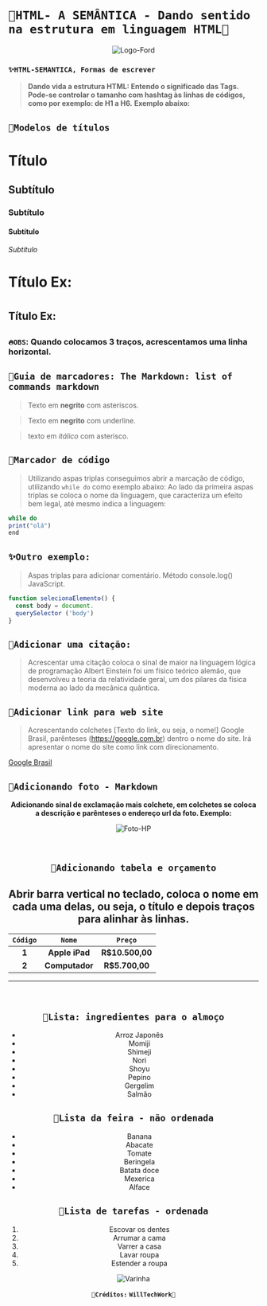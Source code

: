 # `🌟HTML- A SEMÂNTICA - Dando sentido na estrutura em linguagem HTML🌟`
<div align="center">
 
![Logo-Ford](https://encrypted-tbn0.gstatic.com/images?q=tbn:ANd9GcTnGDshYB1VGo9GgC8mgUq7gO9PL3aZ_mZ5hQ&usqp=CAU)
</div>

### `✨HTML-SEMANTICA, Formas de escrever`

> **Dando vida a estrutura HTML: Entendo o significado das Tags.**
> **Pode-se controlar o tamanho com hashtag às linhas de códigos, como por exemplo: de H1 a H6.**
> **Exemplo abaixo:**
  
## `💫Modelos de títulos`

#      Título
##     Subtítulo
###    Subtítulo
####   Subtítulo
###### Subtítulo

Título Ex:<h1>
===
Título Ex:<h2>
---
### **`🔥OBS`:** Quando colocamos 3 traços, acrescentamos uma linha horizontal.

 ## `💫Guia de marcadores: The Markdown: list of commands markdown`
> Texto em **negrito** com asteriscos.

> Texto em __negrito__ com underline.

> texto em *itálico* com asterisco.

 ## `💫Marcador de código`

> Utilizando aspas triplas conseguimos abrir a marcação de código, utilizando `while do` como exemplo abaixo:
> Ao lado da primeira aspas triplas se coloca o nome da linguagem, que caracteriza um efeito bem legal, até mesmo indica a linguagem:
  
```javascript
while do
print("olá")
end
```
## `✨Outro exemplo:`
> Aspas triplas para adicionar comentário.
> Método console.log() JavaScript.
```javascript
function selecionaElemento() {
  const body = document.
  querySelector ('body')
} 
```
## `💫Adicionar uma citação:`
> Acrescentar uma citação coloca o sinal de maior na linguagem lógica de programação
> Albert Einstein foi um físico teórico alemão, que desenvolveu a teoria da relatividade geral, um dos pilares da física moderna ao lado da mecânica quântica.

## `💫Adicionar link para web site`
> Acrescentando colchetes [Texto do link, ou seja, o nome!] Google Brasil, parênteses (https://google.com.br) dentro o nome do site.
> Irá apresentar o nome do site como link com direcionamento.
  
  [Google Brasil](https://google.com.br)

## `💫Adicionando foto - Markdown`
<div align="center">
 
 **Adicionando sinal de exclamação mais colchete, em colchetes se coloca a descrição e parênteses o endereço url da foto. Exemplo:**
 
 ![Foto-HP](https://encrypted-tbn0.gstatic.com/images?q=tbn:ANd9GcS-klPwSgj-aCKUMQgkn40XOGkF5B-WHY_Eug&usqp=CAU)
  </center>
  <br>

## `🌟Adicionando tabela e orçamento`
 **Abrir barra vertical no teclado, coloca o nome em cada uma delas, ou seja, o título e depois traços para alinhar às linhas.**
 ------------------------------------------------
| **`Código`**| **`Nome`**      | **`Preço`**   |
|:-----------:|:---------------:|:-------------:|
|    **1**    |     **Apple iPad**    |**R$10.500,00** |
|    **2**    |    **Computador**   |**R$5.700,00** |
 -----------------------------------------------
<br>

## `🥙Lista: ingredientes para o almoço`

- Arroz Japonês
-  Momiji
- Shimeji
-  Nori
- Shoyu
-  Pepino
- Gergelim
-  Salmão
   
## `🍓Lista da feira - não ordenada`
* Banana
* Abacate
* Tomate
* Beringela
* Batata doce
* Mexerica
*  Alface

## `🏹Lista de tarefas - ordenada`

1.  Escovar os dentes
2.  Arrumar a cama
3.  Varrer a casa
4.  Lavar roupa
5.  Estender a roupa
   


![Varinha](https://encrypted-tbn0.gstatic.com/images?q=tbn:ANd9GcQNa1OE_9YcyJTZaLACBDSmHg76wfUK4X_mOQ&usqp=CAU)
<div align="center">
 
 **`🌟Créditos:`** **`WillTechWork🌟`**
</div>

